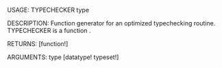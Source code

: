 USAGE:
     TYPECHECKER type 

DESCRIPTION:
     Function generator for an optimized typechecking routine.
     TYPECHECKER is a function .

RETURNS: [function!]

ARGUMENTS:
    type [datatype! typeset!]
